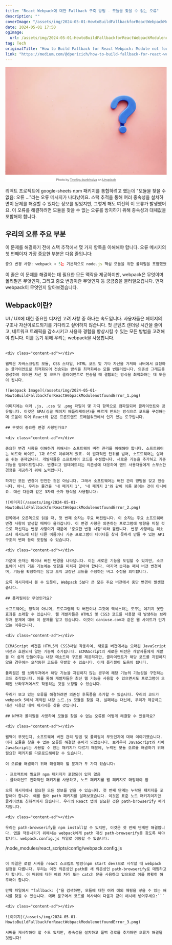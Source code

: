```yaml
---
title: "React Webpack에 대한 Fallback 구축 방법 - 모듈을 찾을 수 없는 오류"
description: ""
coverImage: "/assets/img/2024-05-01-HowtoBuildFallbackforReactWebpackModulenotfoundError_0.png"
date: 2024-05-01 17:50
ogImage:
  url: /assets/img/2024-05-01-HowtoBuildFallbackforReactWebpackModulenotfoundError_0.png
tag: Tech
originalTitle: "How to Build Fallback for React Webpack: Module not found Error"
link: "https://medium.com/@dpericich/how-to-build-fallback-for-react-webpack-module-not-found-error-de2438a8697c"
---
```


<img src="/assets/img/2024-05-01-HowtoBuildFallbackforReactWebpackModulenotfoundError_0.png" />

리액트 프로젝트에 google-sheets npm 패키지를 통합하려고 했는데 "모듈을 찾을 수 없음: 오류 ..."라는 오류 메시지가 나타났어요. 스택 추적을 통해 여러 종속성을 설치하면이 문제를 해결할 수 있다는 정보를 얻었지만, 그렇게 해도 여전히 이 오류가 발생했어요. 이 오류를 해결하려면 모듈을 찾을 수 없는 오류를 방지하기 위해 종속성과 대체값을 포함해야 합니다.

## 우리의 오류 주요 부분

이 문제를 해결하기 전에 스택 추적에서 몇 가지 항목을 이해해야 합니다. 오류 메시지의 첫 번째이자 가장 중요한 부분은 다음 줄입니다:

<div class="content-ad"></div>

```js
중요 변경 사항: webpack < 5는 기본적으로 node.js 핵심 모듈을 위한 폴리필을 포함했었습니다. 이제는 그렇지 않습니다. 이 모듈이 필요한지 확인하고 그에 대한 폴리필을 구성하세요.
```

이 줄은 이 문제를 해결하는 데 필요한 모든 맥락을 제공하지만, webpack은 무엇이며 폴리필은 무엇인지, 그리고 중요 변경이란 무엇인지 등 궁금증을 불러일으킵니다. 먼저 webpack이 무엇인지 알아보겠습니다.

## Webpack이란?

UI / UX에 대한 중요한 디자인 고려 사항 중 하나는 속도입니다. 사용자들은 페이지의 구조나 자산이로드되기를 기다리고 싶어하지 않습니다. 첫 콘텐츠 렌더링 시간을 줄이고, 네트워크 트래픽을 감소시키고 사용자 경험을 향상시킬 수 있는 모든 방법을 고려해야 합니다. 이를 돕기 위해 우리는 webpack을 사용합니다.

```

<div class="content-ad"></div>

웹팩은 자바스크립트 모듈, CSS 스타일, HTML 코드 및 기타 자산을 가져와 서버에서 요청하는 클라이언트로 최적화되어 전송되는 방식을 최적화하는 모듈 번들러입니다. 의존성 그래프를 생성하여 이러한 자산 및 코드가 클라이언트로 전송될 때 결합되는 방식을 최적화하는 데 도움이 됩니다.

![Webpack Image](/assets/img/2024-05-01-HowtoBuildFallbackforReactWebpackModulenotfoundError_1.png)

이미지에는 여러 .js, .css 및 .png 파일이 몇 가지 항목으로 컴파일되어 클라이언트와 공유됩니다. 이것은 SPA(싱글 페이지 애플리케이션)를 빠르게 만드는 방식으로 코드를 구성하는 데 도움이 되어 React와 같은 프론트엔드 프레임워크에서 인기 있는 도구입니다.

## 무엇이 중요한 변경 사항인가요?

<div class="content-ad"></div>

중요한 변경 사항을 이해하기 위해서는 소프트웨어 버전 관리를 이해해야 합니다. 소프트웨어는 비트와 바이트, 1과 0으로 이루어져 있죠. 이 원자적인 단위를 넘어, 소프트웨어는 살아 숨 쉬는 존재입니다. 개발자들은 소프트웨어 코드를 수정합니다. 새로운 기능을 추가하고 기존 기능을 업데이트합니다. 변경되고 업데이트되는 의존성에 대응하여 엔드 사용자들에게 스무스한 경험을 제공하기 위해 노력합니다.

하지만 모든 변경이 안전한 것은 아닙니다. 그래서 소프트웨어는 버전 관리 방법을 갖고 있습니다. 아니, 우리는 물건을 '내 패키지 1', '내 패키지 2'와 같이 이름 붙이는 것이 아니에요. 대신 다음과 같은 3자리 숫자 형식을 사용합니다:

![이미지](/assets/img/2024-05-01-HowtoBuildFallbackforReactWebpackModulenotfoundError_2.png)

왼쪽에서 오른쪽으로 읽을 때, 첫 번째 숫자는 주요 버전입니다. 이 숫자는 주요 소프트웨어 변경 사항이 발생할 때마다 올라갑니다. 이 변경 사항은 의존하는 프로그램에 영향을 미칠 것으로 확신되는 변경 사항이기 때문에 '중요한 변경 사항'이라 불립니다. 변경 사항에는 리소스나 메서드에 대한 다른 이름이나 기존 프로그램이 데이터를 찾지 못하게 만들 수 있는 API 구조의 변화 등이 포함될 수 있습니다.

<div class="content-ad"></div>

가운데 숫자는 마이너 버전 변경을 나타냅니다. 이는 새로운 기능을 도입할 수 있지만, 소프트웨어 내의 기존 기능에는 영향을 미치지 않아야 합니다. 마지막 숫자는 패치 버전 변경이며, 기능을 확장하지는 않고 오직 고장난 코드를 수정하는 버그 수정을 의미합니다.

오류 메시지에서 볼 수 있듯이, Webpack 5보다 큰 모든 주요 버전에서 중단 변경이 발생했습니다.

## 폴리필이란 무엇인가요?

소프트웨어는 정적이 아니며, 프로그램의 각 버전이나 그것에 액세스하는 도구는 예기치 못한 효과를 초래할 수 있습니다. 웹 개발자들은 HTML5 및 CSS3 코드를 사용할 때 발생하는 브라우저 문제에 대해 이 문제를 알고 있습니다. 이것이 caniuse.com과 같은 웹 사이트가 인기 있는 이유입니다.

<div class="content-ad"></div>

ECMAScript 버전은 HTML5와 CSS3처럼 작동하여, 새로운 버전에서는 오래된 JavaScript 버전과 호환되지 않는 기능이 추가됩니다. ECMAScript의 새로운 버전은 개발자들에게 개발을 더 쉽게 만들어주는 내장 메소드와 구조를 제공하지만, 클라이언트가 해당 코드를 지원하지 않을 경우에는 오작동한 코드를 유발할 수 있습니다. 이때 폴리필이 도움이 됩니다.

폴리필은 웹 브라우저에서 해당 기능을 지원하지 않는 경우에 해당 기능의 기능성을 구현하는 코드 조각입니다. 이를 통해 개발자들은 최신 웹 기능을 사용할 수 있으면서도 프로그램이 오래된 브라우저에서도 작동하는 것을 보장할 수 있습니다.

우리가 보고 있는 오류를 해결하려면 의존성 후폭풍을 추가할 수 있습니다. 우리의 코드가 webpack 5에서 제외된 내장 노드.js 모듈을 찾을 때, 실패하는 대신에, 우리가 제공하고 대신 사용할 대체 패키지를 찾을 것입니다.

## NPM과 폴리필을 사용하여 모듈을 찾을 수 없는 오류를 어떻게 해결할 수 있을까요?

<div class="content-ad"></div>

웹팩이 무엇인지, 소프트웨어 버전 관리 방법 및 폴리필이 무엇인지에 대해 이야기했습니다. 이제 모듈을 찾을 수 없는 오류를 해결할 준비가 되었습니다. 브라우저 JavaScript와 서버 JavaScript는 사용할 수 있는 패키지가 다르기 때문에, 누락된 모듈 오류를 해결하기 위해 필요한 패키지를 다운로드해야할 수 있습니다.

이 오류를 해결하기 위해 해결해야 할 문제가 두 가지 있습니다:

- 프로젝트에 필요한 npm 패키지가 포함되어 있지 않음
- 클라이언트 친화적인 패키지를 사용하고, 노드 패키지를 웹 패키지로 매핑해야 함

오류 메시지에서 필요한 모든 정보를 얻을 수 있습니다. 첫 번째 단계는 누락된 패키지를 포함해야 합니다. 예를 들어 path 패키지를 살펴보겠습니다. 이것은 표준 노드 패키지이지만 클라이언트 친화적이지 않습니다. 우리의 React 앱에 필요한 것은 path-browserify 패키지입니다.

<div class="content-ad"></div>

우리는 path-browserify를 npm install할 수 있지만, 이것은 첫 번째 단계만 해결합니다. 앱을 작동시키기 위해서는 webpack에게 path 대신 path-browserify를 찾도록 해야 합니다. webpack.config.js 파일로 이동할 수 있습니다:

```

/node_modules/react_scripts/config/webpack.config.js

````

이 파일은 로컬 서버를 react 스크립트 명령(npm start dev)으로 시작할 때 webpack 설정을 다룹니다. 우리는 이전 의존성인 path를 새 의존성인 path-browserify로 매핑하고자 합니다. 이 매핑에 대한 예외 처리 또는 catch 문을 사용하고 있으므로 이를 명확히 해주어야 합니다.

만약 파일에서 "fallback: {"을 검색하면, 모듈에 대한 여러 예외 매핑을 넣을 수 있는 해시를 찾을 수 있습니다. 에러 문구에서 코드를 복사하여 다음과 같이 해시에 넣어주세요:```

<div class="content-ad"></div>

![이미지](/assets/img/2024-05-01-HowtoBuildFallbackforReactWebpackModulenotfoundError_3.png)

서버를 재시작해야 할 수도 있지만, 종속성을 설치하고 폴백 경로를 추가하면 오류가 해결될 것입니다!
````
